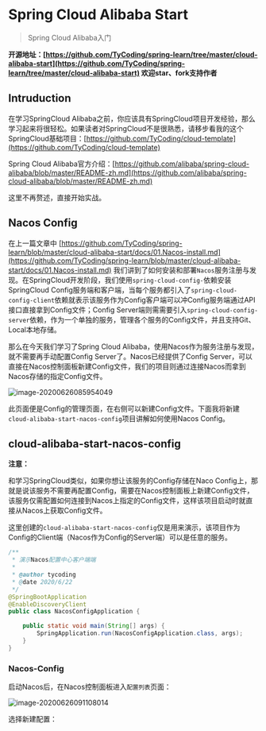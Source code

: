 # Spring Cloud Alibaba Start

> Spring Cloud Alibaba入门

**开源地址：[https://github.com/TyCoding/spring-learn/tree/master/cloud-alibaba-start](https://github.com/TyCoding/spring-learn/tree/master/cloud-alibaba-start) 欢迎star、fork支持作者**

## Intruduction

在学习SpringCloud Alibaba之前，你应该具有SpringCloud项目开发经验，那么学习起来将很轻松。如果读者对SpringCloud不是很熟悉，请移步看我的这个SpringCloud基础项目：[https://github.com/TyCoding/cloud-template](https://github.com/TyCoding/cloud-template)

<!--more-->

Spring Cloud Alibaba官方介绍：[https://github.com/alibaba/spring-cloud-alibaba/blob/master/README-zh.md](https://github.com/alibaba/spring-cloud-alibaba/blob/master/README-zh.md) 

这里不再赘述，直接开始实战。

## Nacos Config

在上一篇文章中 [https://github.com/TyCoding/spring-learn/blob/master/cloud-alibaba-start/docs/01.Nacos-install.md](https://github.com/TyCoding/spring-learn/blob/master/cloud-alibaba-start/docs/01.Nacos-install.md) 我们讲到了如何安装和部署`Nacos`服务注册与发现。在SpringCloud开发阶段，我们使用`spring-cloud-config-`依赖安装SpringCloud Config服务端和客户端，当每个服务都引入了`spring-cloud-config-client`依赖就表示该服务作为Config客户端可以冲Config服务端通过API接口直接拿到Config文件；Config Server端则需需要引入`spring-cloud-config-server`依赖，作为一个单独的服务，管理各个服务的Config文件，并且支持Git、Local本地存储。

那么在今天我们学习了Spring Cloud Alibaba，使用Nacos作为服务注册与发现，就不需要再手动配置Config Server了。Nacos已经提供了Config Server，可以直接在Nacos控制面板新建Config文件，我们的项目则通过连接Nacos而拿到Nacos存储的指定Config文件。

![image-20200626085954049](http://cdn.tycoding.cn/20200626090000.png)

此页面便是Config的管理页面，在右侧可以新建Config文件。下面我将新建`cloud-alibaba-start-nacos-config`项目讲解如何使用Nacos Config。

## cloud-alibaba-start-nacos-config

**注意：**

和学习SpringCloud类似，如果你想让该服务的Config存储在Naco Config上，那就是说该服务不需要再配置Config，需要在Nacos控制面板上新建Config文件，该服务仅需配置如何连接到Nacos上指定的Config文件，这样该项目启动时就直接从Nacos上获取Config文件。

这里创建的`cloud-alibaba-start-nacos-config`仅是用来演示，该项目作为Config的Client端（Nacos作为Config的Server端）可以是任意的服务。

```java
/**
 * 演示Nacos配置中心客户端端
 *
 * @author tycoding
 * @date 2020/6/22
 */
@SpringBootApplication
@EnableDiscoveryClient
public class NacosConfigApplication {

    public static void main(String[] args) {
        SpringApplication.run(NacosConfigApplication.class, args);
    }
}
```

### Nacos-Config

启动Nacos后，在Nacos控制面板进入`配置列表`页面：

![image-20200626091108014](http://cdn.tycoding.cn/20200626091108.png)

选择新建配置：

